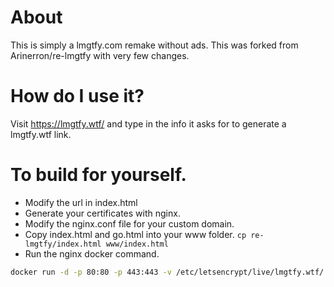 # About
This is simply a lmgtfy.com remake without ads. This was forked from Arinerron/re-lmgtfy with very few changes.

# How do I use it?
Visit https://lmgtfy.wtf/ and type in the info it asks for to generate a lmgtfy.wtf link.

# To build for yourself.
- Modify the url in index.html
- Generate your certificates with nginx.
- Modify the nginx.conf file for your custom domain.
- Copy index.html and go.html into your www folder. `cp re-lmgtfy/index.html www/index.html`
- Run the nginx docker command.

```bash
docker run -d -p 80:80 -p 443:443 -v /etc/letsencrypt/live/lmgtfy.wtf/:/certs/ -v /root/re-lmgtfy/html/:/www/ -v /root/re-lmgtfy/nginx.conf:/etc/nginx/nginx.conf nginx
```